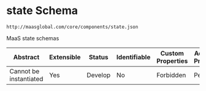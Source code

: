 # state Schema

```
http://maasglobal.com/core/components/state.json
```

MaaS state schemas

| Abstract               | Extensible | Status  | Identifiable | Custom Properties | Additional Properties | Defined In                               |
| ---------------------- | ---------- | ------- | ------------ | ----------------- | --------------------- | ---------------------------------------- |
| Cannot be instantiated | Yes        | Develop | No           | Forbidden         | Permitted             | [core/components/state.json](state.json) |
